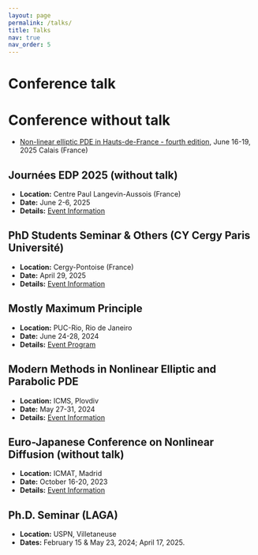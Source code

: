 ```yaml
---
layout: page
permalink: /talks/
title: Talks
nav: true
nav_order: 5
---
```

# Conference talk

# Conference without talk
- [Non-linear elliptic PDE in Hauts-de-France - fourth edition](https://4th-nlepde-hf.sciencesconf.org/), June 16-19, 2025 Calais (France)
   
## Journées EDP 2025 (without talk)
   - **Location:** Centre Paul Langevin-Aussois (France)
   - **Date:** June 2-6, 2025
   - **Details:** [Event Information](https://jedp2025.sciencesconf.org/)

## PhD Students Seminar & Others (CY Cergy Paris Université)
   - **Location:** Cergy-Pontoise (France)
   - **Date:** April 29, 2025
   - **Details:** [Event Information](https://berthoumieujordan.wordpress.com/phd-seminar/)

## Mostly Maximum Principle  
   - **Location:** PUC-Rio, Rio de Janeiro  
   - **Date:** June 24-28, 2024  
   - **Details:** [Event Program](https://eventos.cmm.uchile.cl/mmp2024/)  

## Modern Methods in Nonlinear Elliptic and Parabolic PDE  
   - **Location:** ICMS, Plovdiv  
   - **Date:** May 27-31, 2024  
   - **Details:** [Event Information](https://sites.google.com/view/pdes-in-plovdiv/home?authuser=0)  


## Euro-Japanese Conference on Nonlinear Diffusion (without talk)
   - **Location:** ICMAT, Madrid  
   - **Date:** October 16-20, 2023  
   - **Details:** [Event Information](https://sites.google.com/view/2023-period-pdes-icmat-uam/events/euro-japanese-conference-on-nonlinear-diffusions)  


## Ph.D. Seminar (LAGA)  
   - **Location:** USPN, Villetaneuse  
   - **Dates:** February 15 & May 23, 2024; April 17, 2025.
